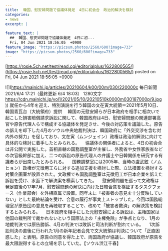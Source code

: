 ```yaml
---
title:  韓国、慰安婦問題で協議体発足　4日に初会合　政治的解決を検討  
categories:
- news
excerpt: |
  
feature_text: |
  ##  韓国、慰安婦問題で協議体発足　4日に初...
  Fri, 04 Jun 2021 18:56:05  +0900
feature_image: "https://picsum.photos/2560/600?image=733"
image: "https://picsum.photos/2560/600?image=733"
---
```


[https://rosie.5ch.net/test/read.cgi/editorialplus/1622800565/](https://rosie.5ch.net/test/read.cgi/editorialplus/1622800565/)
posted on Fri, 04 Jun 2021 18:56:05  +0900

<!--more-->

![](https://mainichi.jp/articles/20210604/k00/00m/030/220000c 毎日新聞 2021/6/4 17:21（最終更新 6/4 18:03） 1280文字 [https://cdn.mainichi.jp/vol1/2021/05/10/20210510k0000m030187000p/9.jpg)](https://cdn.mainichi.jp/vol1/2021/05/10/20210510k0000m030187000p/9.jpg)) 就任から4年を迎え、特別演説を行う韓国の文在寅大統領＝2021年5月10日、韓国青瓦台（大統領府）提供 　韓国の元慰安婦らが日本政府を相手に相次いで起こした損害賠償請求訴訟に関して、韓国政府は4日、慰安婦問題の関連部署高官や原告代理人らで構成する協議体を発足させ、今後の対応策を議論した。原告の訴えを却下した4月のソウル中央地裁判決は、韓国政府に「外交交渉を含む対内外の努力」を促しており、文在寅（ムンジェイン）政権は政治的解決に向けて具体的な検討に着手したとみられる。 　協議体の関係者によると、4日の初会合は非公開で実施した。首相直轄の国務調整室が主催し、外務省や女性家族省などの次官級幹部に加え、二つの訴訟の原告代理人の弁護士や日韓関係を研究する有識者らが出席したとみられる。 　国務調整室には2005年、当時の盧武鉉（ノムヒョン）政権が元徴用工らに対する追加支援を検討した際、立法措置を検討する対策企画室が設置された。文政権でも国務調整室は元徴用工が日本企業を訴えた訴訟を受け、水面下で解決案を模索してきた。 　慰安婦問題を巡って文政権は発足直後の17年7月、慰安婦問題の解決に向けた日韓合意を検証するタスクフォース（作業部会）を外相直属で設置。同年末に「被害者の意見を十分反映していない」とした最終結論を受け、合意の履行が事実上ストップした。今回は国務総理室が原告団の意見を再聴取することで、改めて「被害者救済」の解決策を検討するとみられる。 　日本政府を相手にした元慰安婦による訴訟は、主権国家は他国の裁判所で裁かれないという国際法上の「主権免除」が争点となり、1月の地裁判決では原告勝訴、4月の判決では敗訴と司法判断が割れている。 　1次訴訟判決の直後に行われた1月の新年記者会見で文大統領は判決について「正直困惑した」と表明。原告の同意を得た上で、両国政府が協議し、韓国政府が原告を最大限説得するとの立場を示していた。【ソウル渋江千春】
